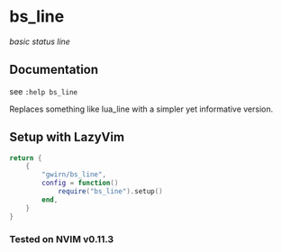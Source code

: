 # bs_line

*basic status line*

## Documentation

see `:help bs_line`

Replaces something like lua_line with a simpler yet informative version.

## Setup with LazyVim

```lua
return {
    {
        "gwirn/bs_line",
        config = function()
            require("bs_line").setup()
        end,
    }
}
```

### Tested on NVIM v0.11.3
